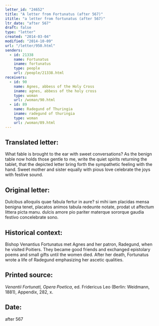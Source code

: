 ```yaml
---
letter_id: "24652"
title: "A letter from Fortunatus (after 567)"
ititle: "a letter from fortunatus (after 567)"
ltr_date: "after 567"
draft: false
type: "letter"
created: "2014-03-04"
modified: "2014-10-09"
url: "/letter/950.html"
senders:
  - id: 21338
    name: Fortunatus
    iname: fortunatus
    type: people
    url: /people/21338.html
receivers:
  - id: 90
    name: Agnes, abbess of the Holy Cross
    iname: agnes, abbess of the holy cross
    type: woman
    url: /woman/90.html
  - id: 89
    name: Radegund of Thuringia
    iname: radegund of thuringia
    type: woman
    url: /woman/89.html
---
```

<h2> Translated letter:</h2>What fable is brought to the ear with sweet conversations?
As the benign table now holds those gentle to me,
write the quiet spirits returning the tablet,
that the depicted letter bring forth the sympathetic feeling with the hand.
Sweet mother and sister equally with pious love
celebrate the joys with festive sound.
<h2 class="mt-4"> Original letter:</h2>Dulcibus alloquiis quae fabula fertur in aure?
si mihi iam placidas mensa benigna tenet,
placatos animos tabula redeunte notate,
prodat ut affectum littera picta manu.
dulcis amore pio pariter materque sororque
gaudia festivo concelebrate sono.
<h2 class="mt-4"> Historical context:</h2>Bishop Venantius Fortunatus met Agnes and her patron, Radegund, when he visited Poitiers. They became good friends and exchanged epistolary poems and small gifts until the women died. After her death, Fortunatus wrote a life of Radegund emphasizing her ascetic qualities.
<h2 class="mt-4"> Printed source:</h2><p><em>Venantii Fortunati, Opera Poetica</em>, ed. Fridericus Leo (Berlin: Weidmann, 1881), Appendix, 282, x.</p><h2 class="mt-4"> Date:</h2>after 567